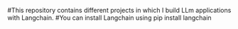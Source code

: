 #This repository contains different projects in which I build LLm applications with Langchain.
#You can install Langchain using 
pip install langchain